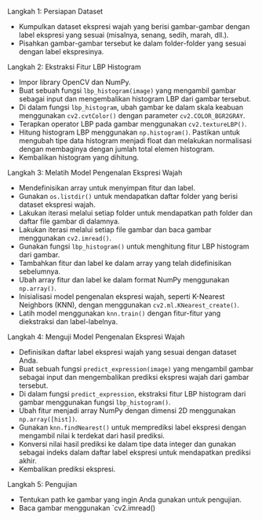 Langkah 1: Persiapan Dataset
- Kumpulkan dataset ekspresi wajah yang berisi gambar-gambar dengan label ekspresi yang sesuai (misalnya, senang, sedih, marah, dll.).
- Pisahkan gambar-gambar tersebut ke dalam folder-folder yang sesuai dengan label ekspresinya.

Langkah 2: Ekstraksi Fitur LBP Histogram
- Impor library OpenCV dan NumPy.
- Buat sebuah fungsi `lbp_histogram(image)` yang mengambil gambar sebagai input dan mengembalikan histogram LBP dari gambar tersebut.
- Di dalam fungsi `lbp_histogram`, ubah gambar ke dalam skala keabuan menggunakan `cv2.cvtColor()` dengan parameter `cv2.COLOR_BGR2GRAY`.
- Terapkan operator LBP pada gambar menggunakan `cv2.textureLBP()`.
- Hitung histogram LBP menggunakan `np.histogram()`. Pastikan untuk mengubah tipe data histogram menjadi float dan melakukan normalisasi dengan membaginya dengan jumlah total elemen histogram.
- Kembalikan histogram yang dihitung.

Langkah 3: Melatih Model Pengenalan Ekspresi Wajah
- Mendefinisikan array untuk menyimpan fitur dan label.
- Gunakan `os.listdir()` untuk mendapatkan daftar folder yang berisi dataset ekspresi wajah.
- Lakukan iterasi melalui setiap folder untuk mendapatkan path folder dan daftar file gambar di dalamnya.
- Lakukan iterasi melalui setiap file gambar dan baca gambar menggunakan `cv2.imread()`.
- Gunakan fungsi `lbp_histogram()` untuk menghitung fitur LBP histogram dari gambar.
- Tambahkan fitur dan label ke dalam array yang telah didefinisikan sebelumnya.
- Ubah array fitur dan label ke dalam format NumPy menggunakan `np.array()`.
- Inisialisasi model pengenalan ekspresi wajah, seperti K-Nearest Neighbors (KNN), dengan menggunakan `cv2.ml.KNearest_create()`.
- Latih model menggunakan `knn.train()` dengan fitur-fitur yang diekstraksi dan label-labelnya.

Langkah 4: Menguji Model Pengenalan Ekspresi Wajah
- Definisikan daftar label ekspresi wajah yang sesuai dengan dataset Anda.
- Buat sebuah fungsi `predict_expression(image)` yang mengambil gambar sebagai input dan mengembalikan prediksi ekspresi wajah dari gambar tersebut.
- Di dalam fungsi `predict_expression`, ekstraksi fitur LBP histogram dari gambar menggunakan fungsi `lbp_histogram()`.
- Ubah fitur menjadi array NumPy dengan dimensi 2D menggunakan `np.array([hist])`.
- Gunakan `knn.findNearest()` untuk memprediksi label ekspresi dengan mengambil nilai k terdekat dari hasil prediksi.
- Konversi nilai hasil prediksi ke dalam tipe data integer dan gunakan sebagai indeks dalam daftar label ekspresi untuk mendapatkan prediksi akhir.
- Kembalikan prediksi ekspresi.

Langkah 5: Pengujian
- Tentukan path ke gambar yang ingin Anda gunakan untuk pengujian.
- Baca gambar menggunakan `cv2.imread()